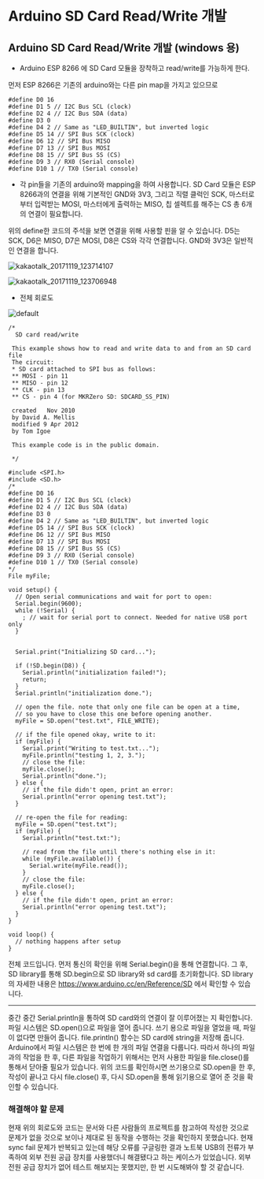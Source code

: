 Arduino SD Card Read/Write 개발
==============================

## Arduino SD Card Read/Write 개발  (windows 용)


* Arduino ESP 8266 에 SD Card 모듈을 장착하고 read/write를 가능하게 한다.

먼저 ESP 8266은 기존의 arduino와는 다른 pin map을 가지고 있으므로 
```
#define D0 16
#define D1 5 // I2C Bus SCL (clock)
#define D2 4 // I2C Bus SDA (data)
#define D3 0
#define D4 2 // Same as "LED_BUILTIN", but inverted logic
#define D5 14 // SPI Bus SCK (clock)
#define D6 12 // SPI Bus MISO 
#define D7 13 // SPI Bus MOSI
#define D8 15 // SPI Bus SS (CS)
#define D9 3 // RX0 (Serial console)
#define D10 1 // TX0 (Serial console)
```
* 각 pin들을 기존의 arduino와 mapping을 하여 사용합니다. SD Card 모듈은 ESP 8266과의 연결을 위해 기본적인 GND와 3V3, 그리고 직렬 클럭인 SCK, 마스터로부터 입력받는 MOSI, 마스터에게 출력하는 MISO, 칩 셀렉트를 해주는 CS 총 6개의 연결이 필요합니다.

 위의 define한 코드의 주석을 보면 연결을 위해 사용할 핀을 알 수 있습니다. D5는 SCK, D6은 MISO, D7은 MOSI, D8은 CS와 각각 연결합니다. GND와 3V3은 일반적인 연결을 합니다.
 
 ![kakaotalk_20171119_123714107](https://user-images.githubusercontent.com/15361210/32987190-84c2696c-cd27-11e7-9365-7abb0119fe59.jpg)

![kakaotalk_20171119_123706948](https://user-images.githubusercontent.com/15361210/32987191-84eedf10-cd27-11e7-9b4d-c76ae3884670.jpg)

* 전체 회로도

![default](https://user-images.githubusercontent.com/15361210/32987201-e2354254-cd27-11e7-94af-d077178c8adc.png)



```
/*
  SD card read/write

 This example shows how to read and write data to and from an SD card file
 The circuit:
 * SD card attached to SPI bus as follows:
 ** MOSI - pin 11
 ** MISO - pin 12
 ** CLK - pin 13
 ** CS - pin 4 (for MKRZero SD: SDCARD_SS_PIN)

 created   Nov 2010
 by David A. Mellis
 modified 9 Apr 2012
 by Tom Igoe

 This example code is in the public domain.

 */

#include <SPI.h>
#include <SD.h>
/*
#define D0 16
#define D1 5 // I2C Bus SCL (clock)
#define D2 4 // I2C Bus SDA (data)
#define D3 0
#define D4 2 // Same as "LED_BUILTIN", but inverted logic
#define D5 14 // SPI Bus SCK (clock)
#define D6 12 // SPI Bus MISO 
#define D7 13 // SPI Bus MOSI
#define D8 15 // SPI Bus SS (CS)
#define D9 3 // RX0 (Serial console)
#define D10 1 // TX0 (Serial console)
*/
File myFile;

void setup() {
  // Open serial communications and wait for port to open:
  Serial.begin(9600);
  while (!Serial) {
    ; // wait for serial port to connect. Needed for native USB port only
  }


  Serial.print("Initializing SD card...");

  if (!SD.begin(D8)) {
    Serial.println("initialization failed!");
    return;
  }
  Serial.println("initialization done.");

  // open the file. note that only one file can be open at a time,
  // so you have to close this one before opening another.
  myFile = SD.open("test.txt", FILE_WRITE);

  // if the file opened okay, write to it:
  if (myFile) {
    Serial.print("Writing to test.txt...");
    myFile.println("testing 1, 2, 3.");
    // close the file:
    myFile.close();
    Serial.println("done.");
  } else {
    // if the file didn't open, print an error:
    Serial.println("error opening test.txt");
  }

  // re-open the file for reading:
  myFile = SD.open("test.txt");
  if (myFile) {
    Serial.println("test.txt:");

    // read from the file until there's nothing else in it:
    while (myFile.available()) {
      Serial.write(myFile.read());
    }
    // close the file:
    myFile.close();
  } else {
    // if the file didn't open, print an error:
    Serial.println("error opening test.txt");
  }
}

void loop() {
  // nothing happens after setup
}
```
전체 코드입니다. 먼저 통신의 확인을 위해 Serial.begin()을 통해 연결합니다. 그 후, SD library를 통해 SD.begin으로 SD library와 sd card를 초기화합니다. SD library의 자세한 내용은 <https://www.arduino.cc/en/Reference/SD> 에서 확인할 수 있습니다.
* * *
중간 중간 Serial.println을 통하여 SD card와의 연결이 잘 이루어졌는 지 확인합니다. 파일 시스템은 SD.open()으로 파일을 열어 줍니다. 쓰기 용으로 파일을 열었을 때, 파일이 없다면 만들어 줍니다. file.println() 함수는 SD card에 string을 저장해 줍니다. 
Arduino에서 파일 시스템은 한 번에 한 개의 파일 연결을 다룹니다. 따라서 하나의 파일과의 작업을 한 후, 다른 파일을 작업하기 위해서는 먼저 사용한 파일을 file.close()를 통해서 닫아줄 필요가 있습니다.
위의 코드를 확인하시면 쓰기용으로 SD.open을 한 후, 작성이 끝나고 다시 file.close() 후, 다시 SD.open을 통해 읽기용으로 열어 준 것을 확인할 수 있습니다.

### 해결해야 할 문제
현재 위의 회로도와 코드는 문서와 다른 사람들의 프로젝트를 참고하여 작성한 것으로 문제가 없을 것으로 보이나 제대로 된 동작을 수행하는 것을 확인하지 못했습니다. 현재 sync fail 문제가 반복되고 있는데 해당 오류를 구글링한 결과 노트북 USB의 전류가 부족하여 외부 전원 공급 장치를 사용했더니 해결됐다고 하는 케이스가 있었습니다. 외부 전원 공급 장치가 없어 테스트 해보지는 못했지만, 한 번 시도해봐야 할 것 같습니다. 
